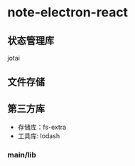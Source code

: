 # note-electron-react

## 状态管理库

jotai

## 文件存储

## 第三方库

- 存储库：fs-extra
- 工具库: lodash

### main/lib
